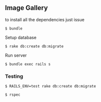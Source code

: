 ## Image Gallery

to install all the dependencies just issue

    $ bundle

Setup database

    $ rake db:create db:migrate

Run server

    $ bundle exec rails s

### Testing

    $ RAILS_ENV=test rake db:create db:migrate

    $ rspec
